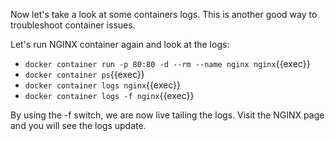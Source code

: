 Now let's take a look at some containers logs. This is another good way to troubleshoot container issues.

Let's run NGINX container again and look at the logs:

- `docker container run -p 80:80 -d --rm --name nginx nginx`{{exec}}
- `docker container ps`{{exec}}
- `docker container logs nginx`{{exec}}
- `docker container logs -f nginx`{{exec}}

By using the -f switch, we are now live tailing the logs. Visit the NGINX page and you will see the logs update.